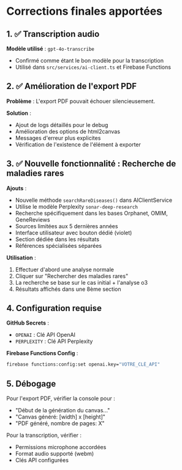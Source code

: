 # Corrections finales apportées

## 1. ✅ Transcription audio

**Modèle utilisé** : `gpt-4o-transcribe` 
- Confirmé comme étant le bon modèle pour la transcription
- Utilisé dans `src/services/ai-client.ts` et Firebase Functions

## 2. ✅ Amélioration de l'export PDF

**Problème** : L'export PDF pouvait échouer silencieusement.

**Solution** :
- Ajout de logs détaillés pour le debug
- Amélioration des options de html2canvas
- Messages d'erreur plus explicites
- Vérification de l'existence de l'élément à exporter

## 3. ✅ Nouvelle fonctionnalité : Recherche de maladies rares

**Ajouts** :
- Nouvelle méthode `searchRareDiseases()` dans AIClientService
- Utilise le modèle Perplexity `sonar-deep-research`
- Recherche spécifiquement dans les bases Orphanet, OMIM, GeneReviews
- Sources limitées aux 5 dernières années
- Interface utilisateur avec bouton dédié (violet)
- Section dédiée dans les résultats
- Références spécialisées séparées

**Utilisation** :
1. Effectuer d'abord une analyse normale
2. Cliquer sur "Rechercher des maladies rares"
3. La recherche se base sur le cas initial + l'analyse o3
4. Résultats affichés dans une 8ème section

## 4. Configuration requise

**GitHub Secrets** :
- `OPENAI` : Clé API OpenAI
- `PERPLEXITY` : Clé API Perplexity

**Firebase Functions Config** :
```bash
firebase functions:config:set openai.key="VOTRE_CLÉ_API"
```

## 5. Débogage

Pour l'export PDF, vérifier la console pour :
- "Début de la génération du canvas..."
- "Canvas généré: [width] x [height]"
- "PDF généré, nombre de pages: X"

Pour la transcription, vérifier :
- Permissions microphone accordées
- Format audio supporté (webm)
- Clés API configurées 